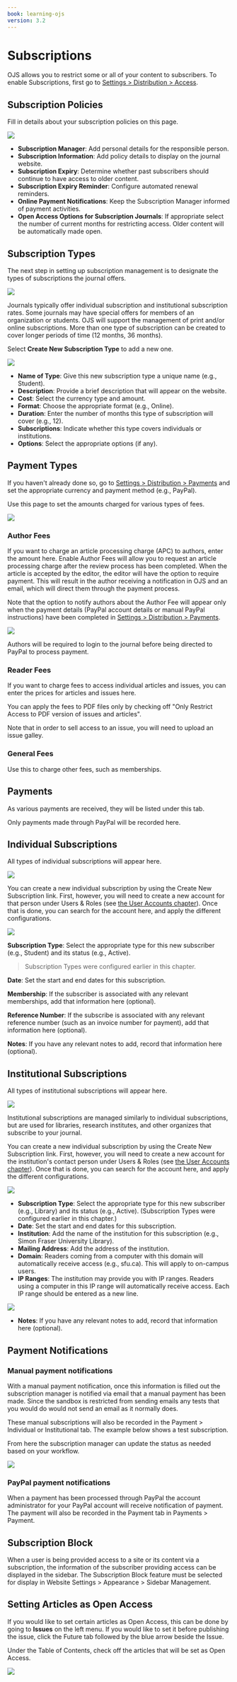 ```yaml
---
book: learning-ojs
version: 3.2
---
```


# Subscriptions

OJS allows you to restrict some or all of your content to subscribers. To enable Subscriptions, first go to [Settings > Distribution > Access](./settings-distribution.md).

## Subscription Policies

Fill in details about your subscription policies on this page.

![](./assets/learning-ojs3.1-jm-subscriptions-policies.png)

- **Subscription Manager**: Add personal details for the responsible person.
- **Subscription Information**: Add policy details to display on the journal website.
- **Subscription Expiry**: Determine whether past subscribers should continue to have access to older content.
- **Subscription Expiry Reminder**: Configure automated renewal reminders.
- **Online Payment Notifications**: Keep the Subscription Manager informed of payment activities.
- **Open Access Options for Subscription Journals**: If appropriate select the number of current months for restricting access. Older content will be automatically made open.

## Subscription Types

The next step in setting up subscription management is to designate the types of subscriptions the journal offers.

![](./assets/learning-ojs3.1-jm-subscriptions-types.png)

Journals typically offer individual subscription and institutional subscription rates. Some journals may have special offers for members of an organization or students. OJS will support the management of print and/or online subscriptions. More than one type of subscription can be created to cover longer periods of time (12 months, 36 months).

Select **Create New Subscription Type** to add a new one.

![](./assets/learning-ojs3.1-jm-subscriptions-types-create.png)

- **Name of Type**: Give this new subscription type a unique name (e.g., Student).
- **Description**: Provide a brief description that will appear on the website.
- **Cost**: Select the currency type and amount.
- **Format**: Choose the appropriate format (e.g., Online).
- **Duration**: Enter the number of months this type of subscription will cover (e.g., 12).
- **Subscriptions**: Indicate whether this type covers individuals or institutions.
- **Options**: Select the appropriate options (if any).

## Payment Types

If you haven't already done so, go to [Settings > Distribution > Payments](./settings-distribution.md) and set the appropriate currency and payment method (e.g., PayPal).

Use this page to set the amounts charged for various types of fees.

![](./assets/learning-ojs3.1-jm-subscriptions-paytypes.png)

### Author Fees

If you want to charge an article processing charge (APC) to authors, enter the amount here. Enable Author Fees will allow you to request an article processing charge after the review process has been completed. When the article is accepted by the editor, the editor will have the option to require payment. This will result in the author receiving a notification in OJS and an email, which will direct them through the payment process.

Note that the option to notify authors about the Author Fee will appear only when the payment details (PayPal account details or manual PayPal instructions) have been completed in [Settings > Distribution > Payments](./settings-distribution#payments).

![](./assets/learning-ojs3.1-jm-subscriptions-authorfees.png)

Authors will be required to login to the journal before being directed to PayPal to process payment.

### Reader Fees

If you want to charge fees to access individual articles and issues, you can enter the prices for articles and issues here.

You can apply the fees to PDF files only by checking off "Only Restrict Access to PDF version of issues and articles".

Note that in order to sell access to an issue, you will need to upload an issue galley.

### General Fees

Use this to charge other fees, such as memberships.

## Payments

As various payments are received, they will be listed under this tab.

Only payments made through PayPal will be recorded here.

## Individual Subscriptions

All types of individual subscriptions will appear here.

![](./assets/learning-ojs3.1-jm-subscriptions-indiv.png)

You can create a new individual subscription by using the Create New Subscription link. First, however, you will need to create a new account for that person under Users & Roles (see [the User Accounts chapter](./user-accounts)). Once that is done, you can search for the account here, and apply the different configurations.

![](./assets/learning-ojs3.1-jm-subscriptions-indiv-create.png)

**Subscription Type**: Select the appropriate type for this new subscriber (e.g., Student) and its status (e.g., Active).

> Subscription Types were configured earlier in this chapter.

**Date**: Set the start and end dates for this subscription.

**Membership**: If the subscriber is associated with any relevant memberships, add that information here (optional).

**Reference Number**: If the subscribe is associated with any relevant reference number (such as an invoice number for payment), add that information here (optional).

**Notes**: If you have any relevant notes to add, record that information here (optional).

## Institutional Subscriptions

All types of institutional subscriptions will appear here.

![](./assets/learning-ojs3.1-jm-subscriptions-instit.png)

Institutional subscriptions are managed similarly to individual subscriptions, but are used for libraries, research institutes, and other organizes that subscribe to your journal.

You can create a new individual subscription by using the Create New Subscription link. First, however, you will need to create a new account for the institution's contact person under Users & Roles (see [the User Accounts chapter](./user-accounts)). Once that is done, you can search for the account here, and apply the different configurations.

![](./assets/learning-ojs3.1-jm-subscriptions-instit-create.png)

- **Subscription Type**: Select the appropriate type for this new subscriber (e.g., Library) and its status (e.g., Active). (Subscription Types were configured earlier in this chapter.)
- **Date**: Set the start and end dates for this subscription.
- **Institution**: Add the name of the institution for this subscription (e.g., Simon Fraser University Library).
- **Mailing Address**: Add the address of the institution.
- **Domain**: Readers coming from a computer with this domain will automatically receive access (e.g., sfu.ca). This will apply to on-campus users.
- **IP Ranges**: The institution may provide you with IP ranges. Readers using a computer in this IP range will automatically receive access. Each IP range should be entered as a new line.

![](./assets/learning-ojs3.2-jm-subscriptions-instit-IP.png)

- **Notes**: If you have any relevant notes to add, record that information here (optional).

## Payment Notifications

### Manual payment notifications

With a manual payment notification, once this information is filled out the subscription manager is notified via email that a manual payment has been made. Since the sandbox is restricted from sending emails any tests that you would do would not send an email as it normally does.

These manual subscriptions will also be recorded in the Payment > Individual or Institutional tab. The example below shows a test subscription.

From here the subscription manager can update the status as needed based on your workflow.

![](./assets/learning-ojs3.2-subs-manual-notification.png)

### PayPal payment notifications

When a payment has been processed through PayPal the account administrator for your PayPal account will receive notification of payment. The payment will also be recorded in the Payment tab in Payments > Payment.

## Subscription Block

When a user is being provided access to a site or its content via a subscription, the information of the subscriber providing access can be displayed in the sidebar. The Subscription Block feature must be selected for display in Website Settings > Appearance > Sidebar Management.

## Setting Articles as Open Access

If you would like to set certain articles as Open Access, this can be done by going to **Issues** on the left menu. If you would like to set it before publishing the issue, click the Future tab followed by the blue arrow beside the Issue.

Under the Table of Contents, check off the articles that will be set as Open Access.

![](./assets/learning-ojs3.2-jm-subscriptions-single-article.png)
